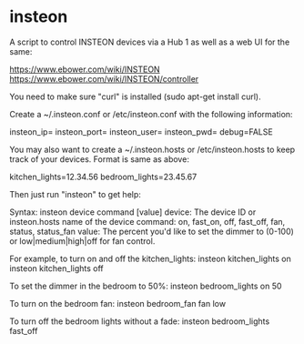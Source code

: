 # insteon
A script to control INSTEON devices via a Hub 1 as well as a web UI for the 
same:

https://www.ebower.com/wiki/INSTEON
https://www.ebower.com/wiki/INSTEON/controller

You need to make sure "curl" is installed (sudo apt-get install curl).

Create a ~/.insteon.conf or /etc/insteon.conf with the following information:

insteon_ip=
insteon_port=
insteon_user=
insteon_pwd=
debug=FALSE

You may also want to create a ~/.insteon.hosts or /etc/insteon.hosts to keep track of your devices. Format is same as above:

kitchen_lights=12.34.56
bedroom_lights=23.45.67

Then just run "insteon" to get help:

Syntax: insteon device command [value]
device: The device ID or insteon.hosts name of the device
command: on, fast_on, off, fast_off, fan, status, status_fan
value: The percent you'd like to set the dimmer to (0-100) or
       low|medium|high|off for fan control.

For example, to turn on and off the kitchen_lights:
insteon kitchen_lights on
insteon kitchen_lights off

To set the dimmer in the bedroom to 50%:
insteon bedroom_lights on 50

To turn on the bedroom fan:
insteon bedroom_fan fan low

To turn off the bedroom lights without a fade:
insteon bedroom_lights fast_off

